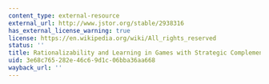 ```yaml
---
content_type: external-resource
external_url: http://www.jstor.org/stable/2938316
has_external_license_warning: true
license: https://en.wikipedia.org/wiki/All_rights_reserved
status: ''
title: Rationalizability and Learning in Games with Strategic Complementarities
uid: 3e68c765-282e-46c6-9d1c-06bba36aa668
wayback_url: ''
---
```


